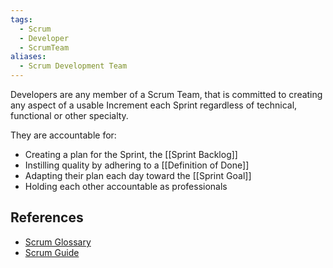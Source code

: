 ```yaml
---
tags:
  - Scrum
  - Developer
  - ScrumTeam
aliases:
  - Scrum Development Team
---
```

Developers are any member of a Scrum Team, that is committed to creating any aspect of a usable Increment each Sprint regardless of technical, functional or other specialty.

They are accountable for:
-   Creating a plan for the Sprint, the [[Sprint Backlog]]
-   Instilling quality by adhering to a [[Definition of Done]]
-   Adapting their plan each day toward the [[Sprint Goal]]
-   Holding each other accountable as professionals
## References
- [Scrum Glossary](https://www.scrum.org/resources/scrum-glossary)
- [Scrum Guide](https://scrumguides.org/scrum-guide.html)